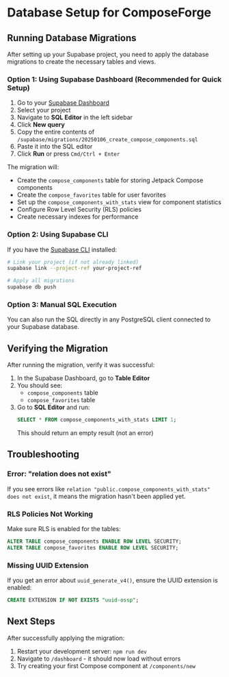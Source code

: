 # Database Setup for ComposeForge

## Running Database Migrations

After setting up your Supabase project, you need to apply the database migrations to create the necessary tables and views.

### Option 1: Using Supabase Dashboard (Recommended for Quick Setup)

1. Go to your [Supabase Dashboard](https://app.supabase.com)
2. Select your project
3. Navigate to **SQL Editor** in the left sidebar
4. Click **New query**
5. Copy the entire contents of `/supabase/migrations/20250106_create_compose_components.sql`
6. Paste it into the SQL editor
7. Click **Run** or press `Cmd/Ctrl + Enter`

The migration will:
- Create the `compose_components` table for storing Jetpack Compose components
- Create the `compose_favorites` table for user favorites
- Set up the `compose_components_with_stats` view for component statistics
- Configure Row Level Security (RLS) policies
- Create necessary indexes for performance

### Option 2: Using Supabase CLI

If you have the [Supabase CLI](https://supabase.com/docs/guides/cli) installed:

```bash
# Link your project (if not already linked)
supabase link --project-ref your-project-ref

# Apply all migrations
supabase db push
```

### Option 3: Manual SQL Execution

You can also run the SQL directly in any PostgreSQL client connected to your Supabase database.

## Verifying the Migration

After running the migration, verify it was successful:

1. In the Supabase Dashboard, go to **Table Editor**
2. You should see:
   - `compose_components` table
   - `compose_favorites` table
3. Go to **SQL Editor** and run:
   ```sql
   SELECT * FROM compose_components_with_stats LIMIT 1;
   ```
   This should return an empty result (not an error)

## Troubleshooting

### Error: "relation does not exist"

If you see errors like `relation "public.compose_components_with_stats" does not exist`, it means the migration hasn't been applied yet.

### RLS Policies Not Working

Make sure RLS is enabled for the tables:
```sql
ALTER TABLE compose_components ENABLE ROW LEVEL SECURITY;
ALTER TABLE compose_favorites ENABLE ROW LEVEL SECURITY;
```

### Missing UUID Extension

If you get an error about `uuid_generate_v4()`, ensure the UUID extension is enabled:
```sql
CREATE EXTENSION IF NOT EXISTS "uuid-ossp";
```

## Next Steps

After successfully applying the migration:
1. Restart your development server: `npm run dev`
2. Navigate to `/dashboard` - it should now load without errors
3. Try creating your first Compose component at `/components/new`